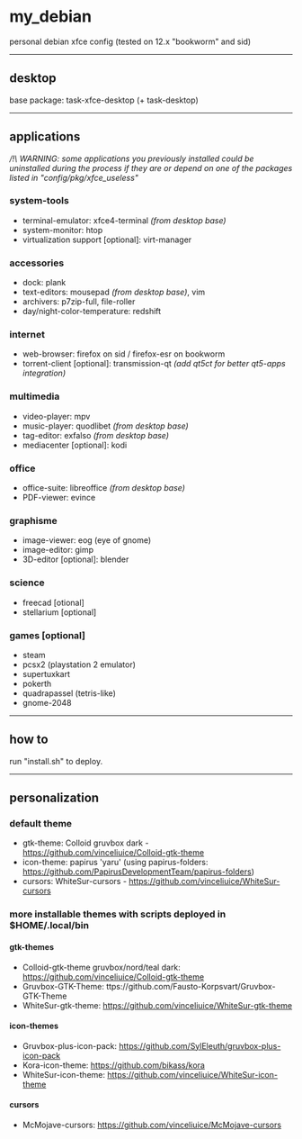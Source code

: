 # my\_debian

personal debian xfce config (tested on 12.x "bookworm" and sid)

---------

## desktop

base package: task-xfce-desktop (+ task-desktop)

---------

## applications

*/!\ WARNING: some applications you previously installed could be uninstalled during the process if they are or depend on one of the packages listed in "config/pkg/xfce\_useless"*

### system-tools

- terminal-emulator: xfce4-terminal *(from desktop base)*
- system-monitor: htop
- virtualization support [optional]: virt-manager

### accessories

- dock: plank
- text-editors: mousepad *(from desktop base)*, vim
- archivers: p7zip-full, file-roller
- day/night-color-temperature: redshift

### internet

- web-browser: firefox on sid / firefox-esr on bookworm
- torrent-client [optional]: transmission-qt *(add qt5ct for better qt5-apps integration)*

### multimedia

- video-player: mpv
- music-player: quodlibet *(from desktop base)*
- tag-editor: exfalso *(from desktop base)*
- mediacenter [optional]: kodi

### office

- office-suite: libreoffice *(from desktop base)*
- PDF-viewer: evince

### graphisme

- image-viewer: eog (eye of gnome)
- image-editor: gimp
- 3D-editor [optional]: blender

### science

- freecad [otional]
- stellarium [optional]

### games [optional]

- steam
- pcsx2 (playstation 2 emulator)
- supertuxkart
- pokerth
- quadrapassel (tetris-like)
- gnome-2048

---------

## how to

run "install.sh" to deploy.

---------

## personalization

### default theme

- gtk-theme: Colloid gruvbox dark - https://github.com/vinceliuice/Colloid-gtk-theme
- icon-theme: papirus 'yaru' (using papirus-folders: https://github.com/PapirusDevelopmentTeam/papirus-folders)
- cursors: WhiteSur-cursors - https://github.com/vinceliuice/WhiteSur-cursors

### more installable themes with scripts deployed in $HOME/.local/bin

#### gtk-themes

- Colloid-gtk-theme gruvbox/nord/teal dark: https://github.com/vinceliuice/Colloid-gtk-theme
- Gruvbox-GTK-Theme: ttps://github.com/Fausto-Korpsvart/Gruvbox-GTK-Theme
- WhiteSur-gtk-theme: https://github.com/vinceliuice/WhiteSur-gtk-theme

#### icon-themes

- Gruvbox-plus-icon-pack: https://github.com/SylEleuth/gruvbox-plus-icon-pack
- Kora-icon-theme: https://github.com/bikass/kora
- WhiteSur-icon-theme: https://github.com/vinceliuice/WhiteSur-icon-theme

#### cursors

- McMojave-cursors: https://github.com/vinceliuice/McMojave-cursors
